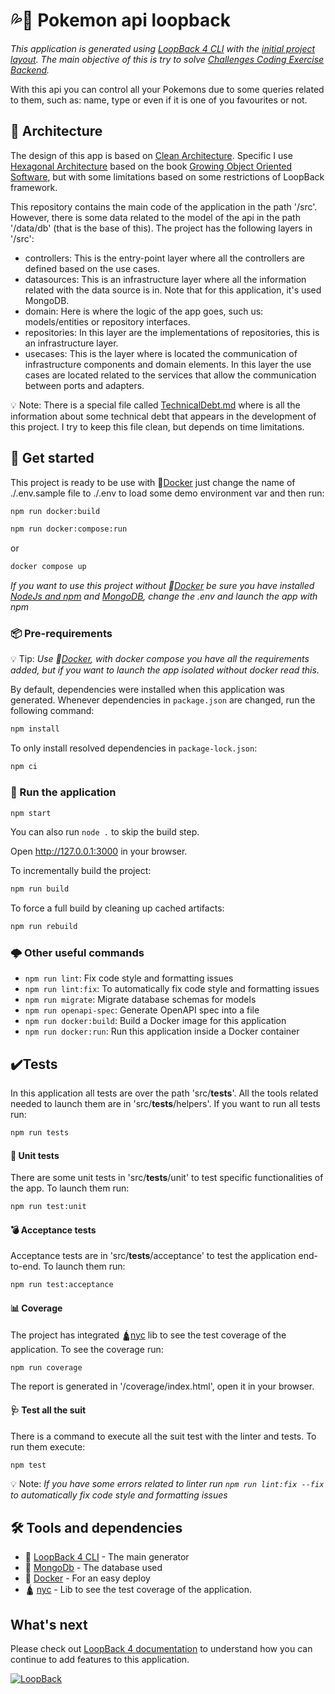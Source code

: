 # 💦🐢 Pokemon api loopback

_This application is generated using [LoopBack 4 CLI](https://loopback.io/doc/en/lb4/Command-line-interface.html) with the
[initial project layout](https://loopback.io/doc/en/lb4/Loopback-application-layout.html).
The main objective of this is try to solve [Challenges Coding Exercise Backend](https://github.com/IBMQuantum/backend-code-challenge)._

With this api you can control all your Pokemons due to some queries related to them, such as: name, type 
or even if it is one of you favourites or not.

## 📐 Architecture 

The design of this app is based on [Clean Architecture](https://blog.cleancoder.com/uncle-bob/2012/08/13/the-clean-architecture.html).
Specific I use [Hexagonal Architecture](https://en.wikipedia.org/wiki/Hexagonal_architecture_(software)) 
based on the book [Growing Object Oriented Software](https://www.amazon.com/Growing-Object-Oriented-Software-Guided-Tests/dp/0321503627), 
but with some limitations based on some restrictions of LoopBack framework.

This repository contains the main code of the application in the path '/src'. However, there is some data
related to the model of the api in the path '/data/db' (that is the base of this).
The project has the following layers in '/src':

* controllers: This is the entry-point layer where all the controllers are defined based on the use cases.
* datasources: This is an infrastructure layer where all the information related with the data source is in. 
  Note that for this application, it's used MongoDB.
* domain: Here is where the logic of the app goes, such us: models/entities or repository interfaces. 
* repositories: In this layer are the implementations of repositories, this is an infrastructure layer. 
* usecases: This is the layer where is located the communication of infrastructure components and domain elements. 
In this layer the use cases are located related to the services that allow the communication between ports and adapters.

💡 Note: There is a special file called [TechnicalDebt.md](https://github.com/alelit4/pokemon-loopback-api/blob/main/TechnicalDebt.md) where is all the information about some technical debt that 
appears in the development of this project. I try to keep this file clean, but depends on time limitations.

## 🚀 Get started

This project is ready to be use with 🐳[Docker](https://www.docker.com/) just change the name of ./.env.sample file to
./.env to load some demo environment var and then run:

```sh
npm run docker:build
```
```sh
npm run docker:compose:run
```
or 
```sh
docker compose up
```

_If you want to use this project without 🐳[Docker](https://www.docker.com/) be sure you have installed [NodeJs and npm](https://nodejs.org/es/download/) and 
[MongoDB](https://www.mongodb.com/2), change the .env and launch the app with npm_

### 📦 Pre-requirements

💡 Tip: _Use 🐳[Docker](https://www.docker.com/), with docker compose you have all the requirements added,
but if you want to launch the app isolated without docker read this._

By default, dependencies were installed when this application was generated.
Whenever dependencies in `package.json` are changed, run the following command:

```sh
npm install
```

To only install resolved dependencies in `package-lock.json`:

```sh
npm ci
```

### 🔧 Run the application

```sh
npm start
```

You can also run `node .` to skip the build step.

Open http://127.0.0.1:3000 in your browser.

To incrementally build the project:

```sh
npm run build
```

To force a full build by cleaning up cached artifacts:

```sh
npm run rebuild
```

### 🌩 Other useful commands
- `npm run lint`: Fix code style and formatting issues
- `npm run lint:fix`: To automatically fix code style and formatting issues
- `npm run migrate`: Migrate database schemas for models
- `npm run openapi-spec`: Generate OpenAPI spec into a file
- `npm run docker:build`: Build a Docker image for this application
- `npm run docker:run`: Run this application inside a Docker container

## ✔️Tests

In this application all tests are over the path 'src/__tests__'.
All the tools related needed to launch them are in 'src/__tests__/helpers'.
If you want to run all tests run:

```sh
npm run tests
```

#### 🧨 Unit tests
There are some unit tests in 'src/__tests__/unit' to test specific 
functionalities of the app.
To launch them run:

```sh
npm run test:unit
```

#### 💣 Acceptance tests
Acceptance tests are in 'src/__tests__/acceptance' to test the application end-to-end.
To launch them run:

```sh
npm run test:acceptance
```

#### 📊 Coverage 
The project has integrated 🛕[nyc](https://github.com/istanbuljs/nyc)
lib to see the test coverage of the application.
To see the coverage run:

```sh
npm run coverage
```

The report is generated in '/coverage/index.html', open it in your browser.

#### 🩺 Test all the suit
There is a command to execute all the suit test with the linter and tests.
To run them execute:

```sh
npm test
```

💡 Note: _If you have some errors related to linter run
`npm run lint:fix --fix` to automatically fix code style and formatting issues_


## 🛠️ Tools and dependencies

* 🦄 [LoopBack 4 CLI](https://loopback.io/doc/en/lb4/Command-line-interface.html) - The main generator 
* 🍃 [MongoDb](https://www.mongodb.com/2) - The database used
* 🐳 [Docker](https://www.docker.com/) - For an easy deploy
* 🛕 [nyc](https://github.com/istanbuljs/nyc) - Lib to see the test coverage of the application.

##  What's next

Please check out [LoopBack 4 documentation](https://loopback.io/doc/en/lb4/) to
understand how you can continue to add features to this application.

[![LoopBack](https://github.com/strongloop/loopback-next/raw/master/docs/site/imgs/branding/Powered-by-LoopBack-Badge-(blue)-@2x.png)](http://loopback.io/)

[comment]: <> (# Say hello 🎁)
[comment]: <> (* Share this proyect 📢)